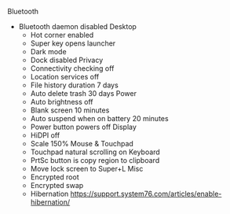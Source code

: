 Bluetooth
* Bluetooth daemon disabled
Desktop
  * Hot corner enabled
  * Super key opens launcher
  * Dark mode
  * Dock disabled
Privacy
  * Connectivity checking off
  * Location services off
  * File history duration 7 days
  * Auto delete trash 30 days
Power
  * Auto brightness off
  * Blank screen 10 minutes
  * Auto suspend when on battery 20 minutes
  * Power button powers off
Display
  * HiDPI off
  * Scale 150%
Mouse & Touchpad
  * Touchpad natural scrolling on
Keyboard
  * PrtSc button is copy region to clipboard
  * Move lock screen to Super+L
Misc
  * Encrypted root
  * Encrypted swap
  * Hibernation https://support.system76.com/articles/enable-hibernation/
